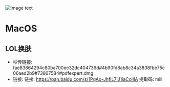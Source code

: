 ![Image text]( https://github.com/amille757/Windows/blob/main/%E5%B0%8F%E7%A8%8B%E5%BA%8F%E4%BA%8C%E7%BB%B4%E7%A0%81.jpeg)
# MacOS


## LOL换肤
- 秒传链接:  fae83864294c80ba700ee32dc404736d#4b90fd8ab8c34a3838fbe75c06aed2b9#73867584#pdfexpert.dmg
- 链接:  链接: https://pan.baidu.com/s/1PqAo-JhfIL7iJ1iaCoiIlA 提取码: mill 


